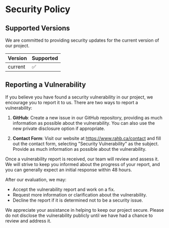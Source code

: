 # Security Policy

## Supported Versions

We are committed to providing security updates for the current version of our project. 

| Version | Supported          |
| ------- | ------------------ |
| current | :white_check_mark: |

## Reporting a Vulnerability

If you believe you have found a security vulnerability in our project, we encourage you to report it to us. There are two ways to report a vulnerability:

1. **GitHub**: Create a new issue in our GitHub repository, providing as much information as possible about the vulnerability. You can also use the new private disclosure option if appropriate.

2. **Contact Form**: Visit our website at https://www.rahb.ca/contact and fill out the contact form, selecting "Security Vulnerability" as the subject. Provide as much information as possible about the vulnerability.

Once a vulnerability report is received, our team will review and assess it. We will strive to keep you informed about the progress of your report, and you can generally expect an initial response within 48 hours. 

After our evaluation, we may:
- Accept the vulnerability report and work on a fix.
- Request more information or clarification about the vulnerability.
- Decline the report if it is determined not to be a security issue.

We appreciate your assistance in helping to keep our project secure. Please do not disclose the vulnerability publicly until we have had a chance to review and address it.

